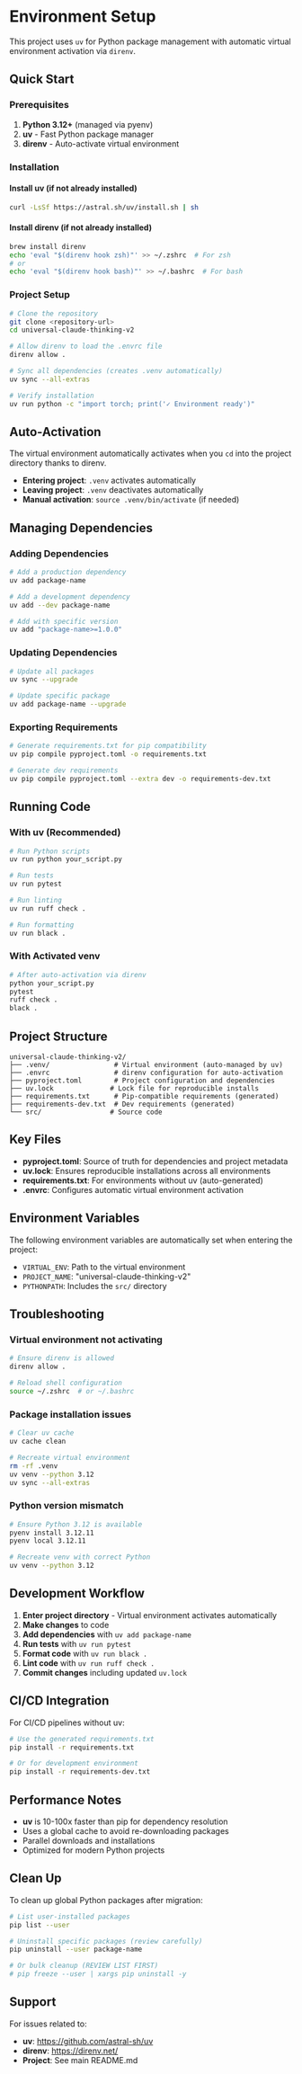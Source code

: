 # Environment Setup

This project uses `uv` for Python package management with automatic virtual environment activation via `direnv`.

## Quick Start

### Prerequisites
1. **Python 3.12+** (managed via pyenv)
2. **uv** - Fast Python package manager
3. **direnv** - Auto-activate virtual environment

### Installation

#### Install uv (if not already installed)
```bash
curl -LsSf https://astral.sh/uv/install.sh | sh
```

#### Install direnv (if not already installed)
```bash
brew install direnv
echo 'eval "$(direnv hook zsh)"' >> ~/.zshrc  # For zsh
# or
echo 'eval "$(direnv hook bash)"' >> ~/.bashrc  # For bash
```

### Project Setup
```bash
# Clone the repository
git clone <repository-url>
cd universal-claude-thinking-v2

# Allow direnv to load the .envrc file
direnv allow .

# Sync all dependencies (creates .venv automatically)
uv sync --all-extras

# Verify installation
uv run python -c "import torch; print('✓ Environment ready')"
```

## Auto-Activation

The virtual environment automatically activates when you `cd` into the project directory thanks to direnv.

- **Entering project**: `.venv` activates automatically
- **Leaving project**: `.venv` deactivates automatically
- **Manual activation**: `source .venv/bin/activate` (if needed)

## Managing Dependencies

### Adding Dependencies
```bash
# Add a production dependency
uv add package-name

# Add a development dependency
uv add --dev package-name

# Add with specific version
uv add "package-name>=1.0.0"
```

### Updating Dependencies
```bash
# Update all packages
uv sync --upgrade

# Update specific package
uv add package-name --upgrade
```

### Exporting Requirements
```bash
# Generate requirements.txt for pip compatibility
uv pip compile pyproject.toml -o requirements.txt

# Generate dev requirements
uv pip compile pyproject.toml --extra dev -o requirements-dev.txt
```

## Running Code

### With uv (Recommended)
```bash
# Run Python scripts
uv run python your_script.py

# Run tests
uv run pytest

# Run linting
uv run ruff check .

# Run formatting
uv run black .
```

### With Activated venv
```bash
# After auto-activation via direnv
python your_script.py
pytest
ruff check .
black .
```

## Project Structure

```
universal-claude-thinking-v2/
├── .venv/                # Virtual environment (auto-managed by uv)
├── .envrc                # direnv configuration for auto-activation
├── pyproject.toml        # Project configuration and dependencies
├── uv.lock              # Lock file for reproducible installs
├── requirements.txt      # Pip-compatible requirements (generated)
├── requirements-dev.txt  # Dev requirements (generated)
└── src/                 # Source code
```

## Key Files

- **pyproject.toml**: Source of truth for dependencies and project metadata
- **uv.lock**: Ensures reproducible installations across all environments
- **requirements.txt**: For environments without uv (auto-generated)
- **.envrc**: Configures automatic virtual environment activation

## Environment Variables

The following environment variables are automatically set when entering the project:

- `VIRTUAL_ENV`: Path to the virtual environment
- `PROJECT_NAME`: "universal-claude-thinking-v2"
- `PYTHONPATH`: Includes the `src/` directory

## Troubleshooting

### Virtual environment not activating
```bash
# Ensure direnv is allowed
direnv allow .

# Reload shell configuration
source ~/.zshrc  # or ~/.bashrc
```

### Package installation issues
```bash
# Clear uv cache
uv cache clean

# Recreate virtual environment
rm -rf .venv
uv venv --python 3.12
uv sync --all-extras
```

### Python version mismatch
```bash
# Ensure Python 3.12 is available
pyenv install 3.12.11
pyenv local 3.12.11

# Recreate venv with correct Python
uv venv --python 3.12
```

## Development Workflow

1. **Enter project directory** - Virtual environment activates automatically
2. **Make changes** to code
3. **Add dependencies** with `uv add package-name`
4. **Run tests** with `uv run pytest`
5. **Format code** with `uv run black .`
6. **Lint code** with `uv run ruff check .`
7. **Commit changes** including updated `uv.lock`

## CI/CD Integration

For CI/CD pipelines without uv:
```bash
# Use the generated requirements.txt
pip install -r requirements.txt

# Or for development environment
pip install -r requirements-dev.txt
```

## Performance Notes

- **uv** is 10-100x faster than pip for dependency resolution
- Uses a global cache to avoid re-downloading packages
- Parallel downloads and installations
- Optimized for modern Python projects

## Clean Up

To clean up global Python packages after migration:
```bash
# List user-installed packages
pip list --user

# Uninstall specific packages (review carefully)
pip uninstall --user package-name

# Or bulk cleanup (REVIEW LIST FIRST)
# pip freeze --user | xargs pip uninstall -y
```

## Support

For issues related to:
- **uv**: https://github.com/astral-sh/uv
- **direnv**: https://direnv.net/
- **Project**: See main README.md